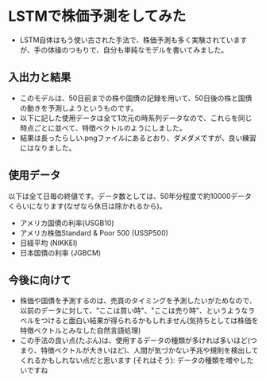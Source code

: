 # LSTMで株価予測をしてみた

- LSTM自体はもう使い古された手法で、株価予測も多く実験されていますが、手の体操のつもりで、自分も単純なモデルを書いてみました。

## 入出力と結果
- このモデルは、50日前までの株や国債の記録を用いて、50日後の株と国債の動きを予測しようというものです。
- 以下に記した使用データは全て1次元の時系列データなので、これらを同じ時点ごとに並べて、特徴ベクトルのようにしました。
- 結果は長ったらしい.pngファイルにあるとおり、ダメダメですが、良い練習にはなりました。

## 使用データ
以下は全て日毎の終値です。データ数としては、50年分程度で約10000データくらいになります(なぜなら休日は除かれるから)。

- アメリカ国債の利率(USGB10)
- アメリカ株価Standard & Poor 500 (USSP500)
- 日経平均 (NIKKEI)
- 日本国債の利率 (JGBCM)

## 今後に向けて

- 株価や国債を予測するのは、売買のタイミングを予測したいがためなので、以前のデータに対して、"ここは買い時"、"ここは売り時"、というようなラベルをつけると面白い結果が得られるかもしれません(気持ちとしては株価を特徴ベクトルとみなした自然言語処理)
- この手法の良い点(たぶん)は、使用するデータの種類が多ければ多いほど(つまり、特徴ベクトルが大きいほど)、人間が気づかない予兆や規則を検出してくれるかもしれない点だと思います (それはそう): データの種類を増やしたいですね
